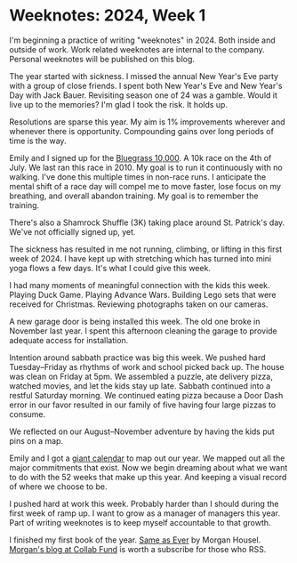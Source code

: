 <!--data 2024-01-07 #climbing #running #lifting #weeknotes -->

# Weeknotes: 2024, Week 1

I'm beginning a practice of writing "weeknotes" in 2024. Both inside and outside of work. Work related weeknotes are internal to the company. Personal weeknotes will be published on this blog.

The year started with sickness. I missed the annual New Year's Eve party with a group of close friends. I spent both New Year's Eve and New Year's Day with Jack Bauer. Revisiting season one of 24 was a gamble. Would it live up to the memories? I'm glad I took the risk. It holds up.

Resolutions are sparse this year. My aim is 1% improvements wherever and whenever there is opportunity. Compounding gains over long periods of time is the way.

Emily and I signed up for the [Bluegrass 10,000](https://runsignup.com/Race/KY/Lexington/Bluegrass10000?raceRefCode=NXu5oP9h). A 10k race on the 4th of July. We last ran this race in 2010. My goal is to run it continuously with no walking. I've done this multiple times in non-race runs. I anticipate the mental shift of a race day will compel me to move faster, lose focus on my breathing, and overall abandon training. My goal is to remember the training.

There's also a Shamrock Shuffle (3K) taking place around St. Patrick's day. We've not officially signed up, yet.

The sickness has resulted in me not running, climbing, or lifting in this first week of 2024. I have kept up with stretching which has turned into mini yoga flows a few days. It's what I could give this week.

I had many moments of meaningful connection with the kids this week. Playing Duck Game. Playing Advance Wars. Building Lego sets that were received for Christmas. Reviewing photographs taken on our cameras.

A new garage door is being installed this week. The old one broke in November last year. I spent this afternoon cleaning the garage to provide adequate access for installation.

Intention around sabbath practice was big this week. We pushed hard Tuesday–Friday as rhythms of work and school picked back up. The house was clean on Friday at 5pm. We assembled a puzzle, ate delivery pizza, watched movies, and let the kids stay up late. Sabbath continued into a restful Saturday morning. We continued eating pizza because a Door Dash error in our favor resulted in our family of five having four large pizzas to consume. 

We reflected on our August–November adventure by having the kids put pins on a map. 

Emily and I got a [giant calendar](https://www.neuyear.net/collections/monday-first/products/monday-monochrome?variant=44732010168622) to map out our year. We mapped out all the major commitments that exist. Now we begin dreaming about what we want to do with the 52 weeks that make up this year. And keeping a visual record of where we choose to be.

I pushed hard at work this week. Probably harder than I should during the first week of ramp up. I want to grow as a manager of managers this year. Part of writing weeknotes is to keep myself accountable to that growth.

I finished my first book of the year. [Same as Ever](https://www.amazon.com/Same-Ever-Guide-Never-Changes/dp/0593332709) by Morgan Housel. [Morgan's blog at Collab Fund](https://collabfund.com/blog/) is worth a subscribe for those who RSS.
